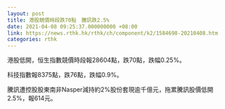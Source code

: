 ```yaml
---
layout: post
title: 港股競價時段跌70點　騰訊跌2.5%
date: 2021-04-08 09:25:37.000000000 +08:00
link: https://news.rthk.hk/rthk/ch/component/k2/1584698-20210408.htm
categories: rthk
---
```


港股低開，恒生指數競價時段報28604點，跌70點，跌幅0.25%。

科技指數報8375點，跌76點，跌幅0.9%。

騰訊遭控股股東南非Nasper減持約2%股份套現逾千億元，拖累騰訊股價低開2.5%，報614元。
